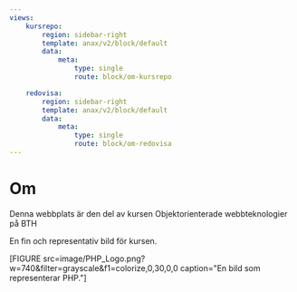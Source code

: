 ```yaml
---
views:
    kursrepo:
        region: sidebar-right
        template: anax/v2/block/default
        data:
            meta:
                type: single
                route: block/om-kursrepo

    redovisa:
        region: sidebar-right
        template: anax/v2/block/default
        data:
            meta:
                type: single
                route: block/om-redovisa
---
```


# Om

<!-- Detta innehåll är skrivet i markdown och du hittar innehållet i filen `content/om.md`. -->

Denna webbplats är den del av kursen Objektorienterade webbteknologier på BTH

En fin och representativ bild för kursen.

[FIGURE src=image/PHP_Logo.png?w=740&filter=grayscale&f1=colorize,0,30,0,0 caption="En bild som representerar PHP."]
